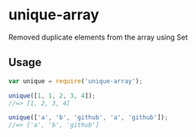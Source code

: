 # unique-array
Removed duplicate elements from the array using Set

## Usage
```js
var unique = require('unique-array');

unique([1, 1, 2, 3, 4]);
//=> [1, 2, 3, 4]

unique(['a', 'b', 'github', 'a', 'github']);
//=> ['a', 'b', 'github']
```

